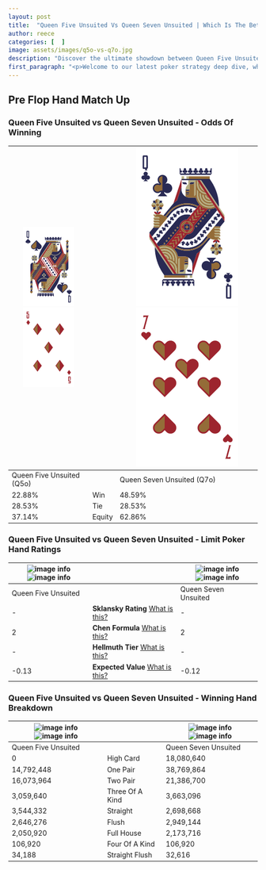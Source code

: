 ```yaml
---
layout: post
title:  "Queen Five Unsuited Vs Queen Seven Unsuited | Which Is The Better Hand In Poker? A Complete Guide"
author: reece
categories: [  ]
image: assets/images/q5o-vs-q7o.jpg
description: "Discover the ultimate showdown between Queen Five Unsuited and Queen Seven Unsuited in poker! Uncover the odds, strategies, and scenarios where one hand triumphs over the other. Get ready to up your poker game with this thrilling analysis."
first_paragraph: "<p>Welcome to our latest poker strategy deep dive, where we're pitting two distinct hands against each other in a high-stakes showdown: Queen Five Unsuited vs Queen Seven Unsuited.</p><p>In the dynamic world of poker, every decision counts, and knowing which hand holds the upper hand is key to your success at the table.</p><p>In this article, we'll dissect these two hands, explore the scenarios where one dominates the other, and equip you with the knowledge to make strategic choices that can tip the odds in your favor.</p><p>Get ready to unravel the intriguing dynamics of these poker hands and elevate your game to new heights.</p>"
---
```




[comment]: # (sp0)

## Pre Flop Hand Match Up

<div class="table hand-ratings" markdown="1"> 



### Queen Five Unsuited vs Queen Seven Unsuited - Odds Of Winning


    
| ![image info](assets/images/hand1/Q.png) ![image info](assets/images/hand1/5o.png) |  | ![image info](assets/images/hand2/Q.png) ![image info](assets/images/hand2/7o.png) |
| -------- | -------- | -------- |
| Queen Five Unsuited (Q5o) |  | Queen Seven Unsuited (Q7o) |
| 22.88% | Win | 48.59% |
| 28.53% | Tie | 28.53% |
| 37.14% | Equity | 62.86% |




[comment]: # (sp1)



### Queen Five Unsuited vs Queen Seven Unsuited - Limit Poker Hand Ratings


    
| ![image info](https://www.riverpairs.com/assets/images/hand1/Q.png) ![image info](https://www.riverpairs.com/assets/images/hand1/5o.png) |  | ![image info](https://www.riverpairs.com/assets/images/hand2/Q.png) ![image info](https://www.riverpairs.com/assets/images/hand2/7o.png) |
| -------- | -------- | -------- |
| Queen Five Unsuited |  | Queen Seven Unsuited |
| - | **Sklansky Rating** [What is this?](/sklansky-rating-explained) | - |
| 2 | **Chen Formula** [What is this?](/chen-formula-explained) | 2 |
| - | **Hellmuth Tier** [What is this?](/Hellmuth-tier-explained) | - |
| -0.13 | **Expected Value** [What is this?](/expected-value-explained) | -0.12 |




[comment]: # (sp2)



### Queen Five Unsuited vs Queen Seven Unsuited - Winning Hand Breakdown


    
| ![image info](https://www.riverpairs.com/assets/images/hand1/Q.png) ![image info](https://www.riverpairs.com/assets/images/hand1/5o.png) |  | ![image info](https://www.riverpairs.com/assets/images/hand2/Q.png) ![image info](https://www.riverpairs.com/assets/images/hand2/7o.png) |
| -------- | -------- | -------- |
| Queen Five Unsuited |  | Queen Seven Unsuited |
| 0 | High Card | 18,080,640 |
| 14,792,448 | One Pair | 38,769,864 |
| 16,073,964 | Two Pair | 21,386,700 |
| 3,059,640 | Three Of A Kind | 3,663,096 |
| 3,544,332 | Straight | 2,698,668 |
| 2,646,276 | Flush | 2,949,144 |
| 2,050,920 | Full House | 2,173,716 |
| 106,920 | Four Of A Kind | 106,920 |
| 34,188 | Straight Flush | 32,616 |




[comment]: # (sp3)



</div>

[comment]: # (sp4)



[comment]: # (sp5)

